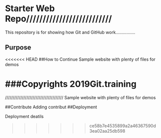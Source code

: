 
# Starter Web Repo//////////////////////////

This repository is for showing how Git and GitHub work................

## Purpose
<<<<<<< HEAD
##How to Continue
Sample website with plenty of files for demos

###Copyrights
2019Git.training
=======
//////////////////////////////////////
Sample website with plenty of files for demos

##Contribute
Adding contribut
##Deployment

Deployment deatils
>>>>>>> ce58b7e4535899a2a46367590d3ea02aa25db598
